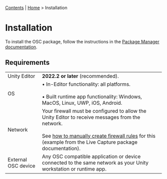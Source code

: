 [Contents](TableOfContents.md) | [Home](index.md) > Installation

# Installation

To install the OSC package, follow the instructions in the [Package Manager documentation](https://docs.unity3d.com/Manual/upm-ui-install.html).

## Requirements

|  |  |
|:---|:---|
| Unity Editor | **2022.2 or later** (recommended). |
| OS | • In-Editor functionality: all platforms.<br /><br />• Built runtime app functionality: Windows, MacOS, Linux, UWP, iOS, Android. |
| Network | Your firewall must be configured to allow the Unity Editor to receive messages from the network.<br /><br />See [how to manually create firewall rules](https://docs.unity3d.com/Packages/com.unity.live-capture@3.0/manual/setup-network.html) for this (example from the Live Capture package documentation). |
| External OSC device | Any OSC compatible application or device connected to the same network as your Unity workstation or runtime app. |
